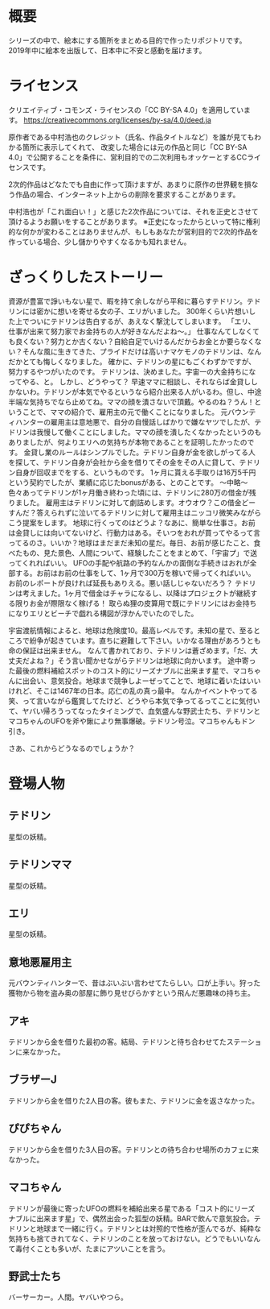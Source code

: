 # 概要
シリーズの中で、絵本にする箇所をまとめる目的で作ったリポジトリです。
2019年中に絵本を出版して、日本中に不安と感動を届けます。

# ライセンス
クリエイティブ・コモンズ・ライセンスの「CC BY-SA 4.0」を適用しています。
https://creativecommons.org/licenses/by-sa/4.0/deed.ja

原作者である中村浩也のクレジット（氏名、作品タイトルなど）を誰が見てもわかる箇所に表示してくれて、
改変した場合には元の作品と同じ「CC BY-SA 4.0」で公開することを条件に、営利目的での二次利用もオッケーとするCCライセンスです。

2次的作品はどなたでも自由に作って頂けますが、あまりに原作の世界観を損なう作品の場合、インターネット上からの削除を要求することがあります。

中村浩也が「これ面白い！」と感じた2次作品については、それを正史とさせて頂けるようお願いをすることがあります。
※正史になったからといって特に権利的な何かが変わることはありませんが、もしもあなたが営利目的で2次的作品を作っている場合、少し儲かりやすくなるかも知れません。

# ざっくりしたストーリー
資源が豊富で諍いもない星で、暇を持て余しながら平和に暮らすテドリン。テドリンには密かに想いを寄せる女の子、エリがいました。
300年くらい片想いした上でついにテドリンは告白するが、あえなく撃沈してしまいます。
「エリ、仕事が出来て努力家でお金持ちの人が好きなんだよね〜。」
仕事なんてしなくても良くない？努力とか古くない？自給自足でいけるんだからお金とか要らなくない？そんな風に生きてきた、プライドだけは高いナマケモノのテドリンは、なんだかとても悔しくなりました。
確かに、テドリンの星にもごくわずかですが、努力するやつがいたのです。
テドリンは、決めました。宇宙一の大金持ちになってやる、と。
しかし、どうやって？
早速ママに相談し、それならば金貸ししかないわ。テドリンが本気でやるというなら紹介出来る人がいるわ。但し、中途半端な気持ちでなら止めてね。ママの顔を潰さないで頂戴。やるのね？うん！ということで、ママの紹介で、雇用主の元で働くことになりました。
元バウンティハンターの雇用主は意地悪で、自分の自慢話しばかりで嫌なヤツでしたが、テドリンは我慢して働くことにしました。ママの顔を潰したくなかったというのもありましたが、何よりエリへの気持ちが本物であることを証明したかったのです。
金貸し業のルールはシンプルでした。テドリン自身が金を欲しがってる人を探して、テドリン自身が会社から金を借りてその金をその人に貸して、テドリン自身が回収までをする、というものです。
1ヶ月に貰える手取りは16万5千円という契約でしたが、業績に応じたbonusがある、とのことです。
〜中略〜
色々あってテドリンが1ヶ月働き終わった頃には、テドリンに280万の借金が残りました。
雇用主はテドリンに対して劇詰めします。オウオウ？この借金どーすんだ？答えられずに泣いてるテドリンに対して雇用主はニッコリ微笑みながらこう提案をします。
地球に行くってのはどうよ？なあに、簡単な仕事さ。お前は金貸しには向いてないけど、行動力はある。そいつをおれが買ってやるって言ってるのさ。いいか？地球はまだまだ未知の星だ。毎日、お前が感じたこと、食べたもの、見た景色、人間について、経験したことをまとめて、「宇宙プ」で送ってくれればいい。
UFOの手配や航路の予約なんかの面倒な手続きはおれが全部する。お前はお前の仕事をして、1ヶ月で300万を稼いで帰ってくればいい。お前のレポートが良ければ延長もありえる。悪い話しじゃないだろう？
テドリンは考えました。1ヶ月で借金はチャラになるし、以降はプロジェクトが継続する限りお金が際限なく稼げる！
取らぬ狸の皮算用で既にテドリンにはお金持ちになりエリとビーチで戯れる構図が浮かんでいたのでした。

宇宙渡航情報によると、地球は危険度10。最高レベルです。未知の星で、至るところで紛争が起きています。直ちに避難して下さい。いかなる理由があろうとも命の保証は出来ません。
なんて書かれており、テドリンは蒼ざめます。「だ、大丈夫だよね？」そう言い聞かせながらテドリンは地球に向かいます。
途中寄った最後の燃料補給スポットのコスト的にリーズナブルに出来ます星で、マコちゃんに出会い、意気投合。地球まで競争しよーぜってことで、地球に着いたはいいけれど、そこは1467年の日本。応仁の乱の真っ最中。
なんかイベントやってる笑、って言いながら鑑賞してたけど、どうやら本気で争ってるってことに気付いて、ヤバい帰ろうってなったタイミングで、血気盛んな野武士たち、テドリンとマコちゃんのUFOを斧や鍬により無事爆破。テドリン号泣。マコちゃんもドン引き。

さあ、これからどうなるのでしょうか？

# 登場人物
## テドリン
星型の妖精。

## テドリンママ
星型の妖精。

## エリ
星型の妖精。

## 意地悪雇用主
元バウンティハンターで、昔はぶいぶい言わせてたらしい。口が上手い。狩った獲物から物を盗み奥の部屋に飾り見せびらかすという飛んだ悪趣味の持ち主。

## アキ
テドリンから金を借りた最初の客。結局、テドリンと待ち合わせてたステーションに来なかった。

## ブラザーJ
テドリンから金を借りた2人目の客。彼もまた、テドリンに金を返さなかった。

## ぴぴちゃん
テドリンから金を借りた3人目の客。テドリンとの待ち合わせ場所のカフェに来なかった。

## マコちゃん
テドリンが最後に寄ったUFOの燃料を補給出来る星である「コスト的にリーズナブルに出来ます星」で、偶然出会った狐型の妖精。BARで飲んで意気投合。テドリンと地球まで一緒に行く。テドリンとは対照的で性格が歪んでるが、純粋な気持ちも捨てきれてなく、テドリンのことを放っておけない。どうでもいいなんて毒付くことも多いが、たまにアツいことを言う。

## 野武士たち
バーサーカー。人間。ヤバいやつら。
